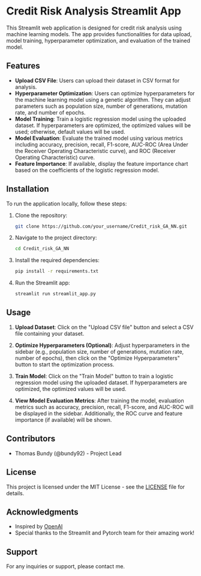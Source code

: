 # Credit Risk Analysis Streamlit App

This Streamlit web application is designed for credit risk analysis using machine learning models. The app provides functionalities for data upload, model training, hyperparameter optimization, and evaluation of the trained model.

## Features

- **Upload CSV File**: Users can upload their dataset in CSV format for analysis.
- **Hyperparameter Optimization**: Users can optimize hyperparameters for the machine learning model using a genetic algorithm. They can adjust parameters such as population size, number of generations, mutation rate, and number of epochs.
- **Model Training**: Train a logistic regression model using the uploaded dataset. If hyperparameters are optimized, the optimized values will be used; otherwise, default values will be used.
- **Model Evaluation**: Evaluate the trained model using various metrics including accuracy, precision, recall, F1-score, AUC-ROC (Area Under the Receiver Operating Characteristic curve), and ROC (Receiver Operating Characteristic) curve.
- **Feature Importance**: If available, display the feature importance chart based on the coefficients of the logistic regression model.

## Installation

To run the application locally, follow these steps:

1. Clone the repository:

    ```bash
    git clone https://github.com/your_username/Credit_risk_GA_NN.git
    ```

2. Navigate to the project directory:

    ```bash
    cd Credit_risk_GA_NN
    ```

3. Install the required dependencies:

    ```bash
    pip install -r requirements.txt
    ```

4. Run the Streamlit app:

    ```bash
    streamlit run streamlit_app.py
    ```

## Usage

1. **Upload Dataset**: Click on the "Upload CSV file" button and select a CSV file containing your dataset.

2. **Optimize Hyperparameters (Optional)**: Adjust hyperparameters in the sidebar (e.g., population size, number of generations, mutation rate, number of epochs), then click on the "Optimize Hyperparameters" button to start the optimization process.

3. **Train Model**: Click on the "Train Model" button to train a logistic regression model using the uploaded dataset. If hyperparameters are optimized, the optimized values will be used.

4. **View Model Evaluation Metrics**: After training the model, evaluation metrics such as accuracy, precision, recall, F1-score, and AUC-ROC will be displayed in the sidebar. Additionally, the ROC curve and feature importance (if available) will be shown.

## Contributors

- Thomas Bundy (@bundy92) - Project Lead

## License

This project is licensed under the MIT License - see the [LICENSE](LICENSE) file for details.

## Acknowledgments

- Inspired by [OpenAI](https://openai.com/)
- Special thanks to the Streamlit and Pytorch team for their amazing work!

## Support

For any inquiries or support, please contact me.
